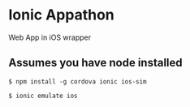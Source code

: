 # Ionic Appathon
Web App in iOS wrapper

## Assumes you have node installed
`$ npm install -g cordova ionic ios-sim`

`$ ionic emulate ios`
